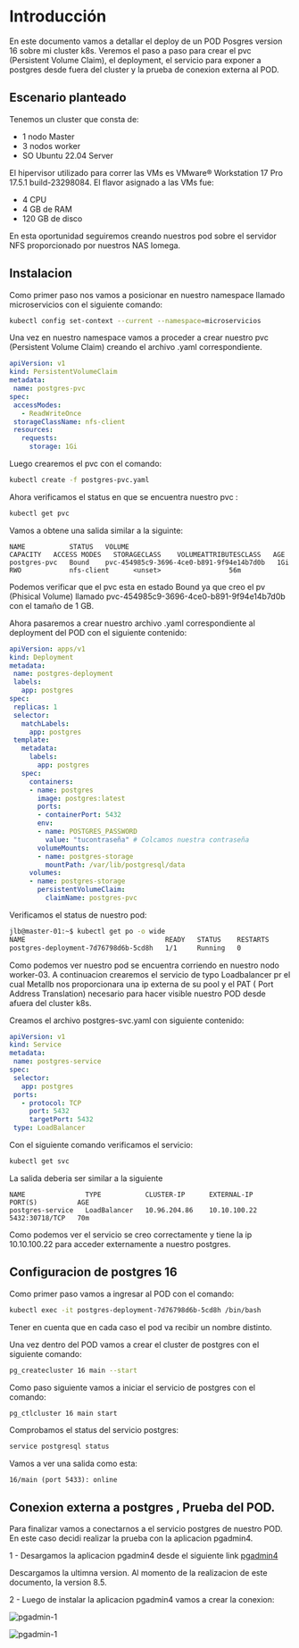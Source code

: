 # Introducción
En este documento vamos a detallar el deploy de un POD Posgres version 16 sobre mi cluster k8s. Veremos el paso a paso para crear el pvc (Persistent Volume Claim), el deployment, el servicio para exponer a postgres desde fuera del cluster y la prueba de conexion externa al POD.

## Escenario planteado
 Tenemos un cluster que consta de:

 - 1 nodo Master
- 3 nodos worker
- SO Ubuntu 22.04 Server 

El hipervisor utilizado para correr las VMs es VMware® Workstation 17 Pro 17.5.1 build-23298084. El flavor asignado a las VMs fue:
  - 4 CPU
  - 4 GB de RAM
  - 120 GB de disco

En esta oportunidad seguiremos creando nuestros pod sobre el servidor NFS proporcionado por nuestros NAS Iomega. 

## Instalacion
 Como primer paso nos vamos a posicionar en nuestro namespace llamado microservicios con el siguiente comando:

 ```bash
 kubectl config set-context --current --namespace=microservicios
```
Una vez en nuestro namespace vamos a proceder a crear nuestro pvc (Persistent Volume Claim) creando el archivo .yaml correspondiente.

 ```yaml
apiVersion: v1
kind: PersistentVolumeClaim
metadata:
  name: postgres-pvc
spec:
  accessModes:
    - ReadWriteOnce
  storageClassName: nfs-client
  resources:
    requests:
      storage: 1Gi
 ```
Luego crearemos el pvc con el comando:

 ```bash
kubectl create -f postgres-pvc.yaml
 ```
Ahora verificamos el status en que se  encuentra nuestro pvc :

 ```bash
 kubectl get pvc
 ```
Vamos a obtene una salida similar a la siguinte:

 ```
 NAME           STATUS   VOLUME                                     CAPACITY   ACCESS MODES   STORAGECLASS    VOLUMEATTRIBUTESCLASS   AGE
postgres-pvc   Bound    pvc-454985c9-3696-4ce0-b891-9f94e14b7d0b   1Gi        RWO            nfs-client      <unset>                 56m
 ```

Podemos verificar  que el pvc esta en estado Bound ya que creo el pv (Phisical Volume) llamado pvc-454985c9-3696-4ce0-b891-9f94e14b7d0b con el tamaño de 1 GB.

Ahora pasaremos a crear nuestro archivo .yaml correspondiente al deployment del POD con el siguiente contenido:

 ```yaml
apiVersion: apps/v1
kind: Deployment
metadata:
  name: postgres-deployment
  labels:
    app: postgres
spec:
  replicas: 1
  selector:
    matchLabels:
      app: postgres
  template:
    metadata:
      labels:
        app: postgres
    spec:
      containers:
      - name: postgres
        image: postgres:latest
        ports:
        - containerPort: 5432
        env:
        - name: POSTGRES_PASSWORD
          value: "tucontraseña" # Colcamos nuestra contraseña
        volumeMounts:
        - name: postgres-storage
          mountPath: /var/lib/postgresql/data
      volumes:
      - name: postgres-storage
        persistentVolumeClaim:
          claimName: postgres-pvc
 ```
Verificamos el status de nuestro pod:

 ```bash
jlb@master-01:~$ kubectl get po -o wide
NAME                                   READY   STATUS    RESTARTS        AGE   IP                NODE        NOMINATED NODE   READINESS GATES
postgres-deployment-7d76798d6b-5cd8h   1/1     Running   0               66m   192.168.202.198   worker-03   <none>           <none>
 ```
Como podemos ver nuestro pod se encuentra corriendo en nuestro nodo worker-03.
A continuacion crearemos el servicio de typo Loadbalancer pr el cual Metallb nos proporcionara una ip externa de su pool y el PAT ( Port Address Translation) necesario para hacer visible nuestro POD desde afuera del cluster  k8s.  

Creamos  el archivo postgres-svc.yaml con siguiente contenido:

 ```yaml
apiVersion: v1
kind: Service
metadata:
  name: postgres-service
spec:
  selector:
    app: postgres
  ports:
    - protocol: TCP
      port: 5432
      targetPort: 5432
  type: LoadBalancer
```
Con el siguiente comando verificamos el servicio:

 ```bash
kubectl get svc
```

La salida deberia ser similar a la siguiente 
 ```
NAME               TYPE           CLUSTER-IP      EXTERNAL-IP    PORT(S)          AGE
postgres-service   LoadBalancer   10.96.204.86    10.10.100.22   5432:30718/TCP   70m
 ```

Como podemos ver el servicio se creo correctamente y tiene la ip 10.10.100.22 para acceder externamente a nuestro postgres.

## Configuracion de postgres 16

Como primer paso vamos a ingresar al POD con el comando: 

 ```bash
 kubectl exec -it postgres-deployment-7d76798d6b-5cd8h /bin/bash
```
Tener en cuenta que en cada caso el pod va recibir un nombre distinto.

Una vez dentro del POD vamos a crear el cluster de postgres con el siguiente comando:
 ```bash
pg_createcluster 16 main --start
 ```
Como paso siguiente vamos a iniciar el servicio de postgres con el comando:
 ```bash
pg_ctlcluster 16 main start
 ```
Comprobamos el status del servicio postgres:
 ```bash
service postgresql status
 ```
Vamos a ver una salida como esta:
```
16/main (port 5433): online
```
## Conexion externa a postgres , Prueba del POD.

Para finalizar vamos a conectarnos a el servicio postgres de nuestro POD. En este caso decidi realizar la prueba con la aplicacion pgadmin4.

1 - Desargamos la aplicacion pgadmin4 desde el siguiente link [pgadmin4](https://www.pgadmin.org/download/pgadmin-4-windows/)

Descargamos la ultimna version. Al momento de la realizacion de este documento, la version 8.5.

2 - Luego de instalar la aplicacion pgadmin4 vamos a crear la conexion: 



![pgadmin-1](https://github.com/jlbisconti/k8s-vanilla/assets/144631732/21c4996f-cf96-49e0-b561-ac2a61ebcaab)



![pgadmin-1](https://github.com/jlbisconti/k8s-vanilla/assets/144631732/b30672af-14d3-4368-a6be-66c179503863)















